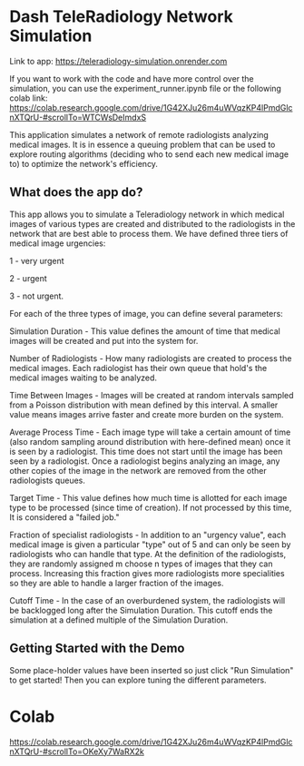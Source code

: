# Dash TeleRadiology Network Simulation

Link to app: https://teleradiology-simulation.onrender.com 

If you want to work with the code and have more control over the simulation, you can use the experiment_runner.ipynb file or the following
colab link: https://colab.research.google.com/drive/1G42XJu26m4uWVqzKP4lPmdGlcnXTQrU-#scrollTo=WTCWsDeImdxS

This application simulates a network of remote radiologists analyzing medical images. It is in essence a queuing problem that can be used to explore routing algorithms (deciding who to send each new medical image to) to optimize the network's efficiency.

## What does the app do?

This app allows you to simulate a Teleradiology network in which medical images of various types are created and distributed to the radiologists in the network that are best able to process them. We have defined three tiers of medical image urgencies: 

1 - very urgent 

2 - urgent 

3 - not urgent.

For each of the three types of image, you can define several parameters:

Simulation Duration - This value defines the amount of time that medical images will be created and put into the system for.

Number of Radiologists - How many radiologists are created to process the medical images. Each radiologist has their own queue that hold's the medical images waiting to be analyzed.

Time Between Images - Images will be created at random intervals sampled from a Poisson distribution with mean defined by this interval. A smaller value means images arrive faster and create more burden on the system.

Average Process Time - Each image type will take a certain amount of time (also random sampling around distribution with here-defined mean) once it is seen by a radiologist. This time does not start until the image has been seen by a radiologist. Once a radiologist begins analyzing an image, any other copies of the image in the network are removed from the other radiologists queues.

Target Time - This value defines how much time is allotted for each image type to be processed (since time of creation). If not processed by this time, It is considered a "failed job."

Fraction of specialist radiologists - In addition to an "urgency value", each medical image is given a particular "type" out of 5 and can only be seen by radiologists who can handle that type. At the definition of the radiologists, they are randomly assigned m choose n types of images that they can process. Increasing this fraction gives more radiologists more specialities so they are able to handle a larger fraction of the images.

Cutoff Time - In the case of an overburdened system, the radiologists will be backlogged long after the Simulation Duration. This cutoff ends the simulation at a defined multiple of the Simulation Duration.

## Getting Started with the Demo

Some place-holder values have been inserted so just click "Run Simulation" to get started! Then you can explore tuning the different parameters.
# Colab
https://colab.research.google.com/drive/1G42XJu26m4uWVqzKP4lPmdGlcnXTQrU-#scrollTo=OKeXy7WaRX2k

